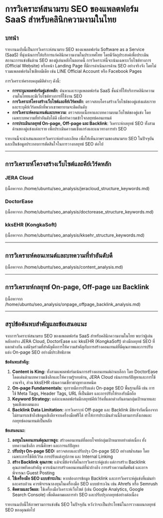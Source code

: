 # การวิเคราะห์สนามรบ SEO ของแพลตฟอร์ม SaaS สำหรับคลินิกความงามในไทย

## บทนำ

รายงานฉบับนี้เป็นการวิเคราะห์สนามรบ SEO ของแพลตฟอร์ม Software as a Service (SaaS) ที่มุ่งเน้นการให้บริการแก่คลินิกความงามในประเทศไทย โดยมีวัตถุประสงค์เพื่อประเมินสถานะการแข่งขันด้าน SEO ของผู้เล่นหลักในตลาดนี้ การวิเคราะห์นี้จะเน้นเฉพาะเว็บไซต์ทางการ (Official Website) หรือหน้า Landing Page ที่มีการดำเนินการด้าน SEO อย่างจริงจัง โดยไม่รวมแพลตฟอร์มโซเชียลมีเดีย เช่น LINE Official Account หรือ Facebook Pages

การวิเคราะห์ครอบคลุมมิติต่างๆ ดังนี้:

*   **การระบุแพลตฟอร์มคู่แข่งหลัก**: ค้นหาและระบุแพลตฟอร์ม SaaS ชั้นนำที่ให้บริการคลินิกความงามในไทยและมีเว็บไซต์ทางการที่ใช้งาน SEO
*   **การวิเคราะห์โครงสร้างเว็บไซต์และคีย์เวิร์ดหลัก**: ตรวจสอบโครงสร้างเว็บไซต์ของคู่แข่งแต่ละราย และระบุคีย์เวิร์ดหลักที่พวกเขาพยายามจะติดอันดับ
*   **การวิเคราะห์คอนเทนต์และบทความ**: ตรวจสอบเนื้อหาและบทความบนเว็บไซต์ของคู่แข่ง โดยเฉพาะบทความที่ทำอันดับได้ดี เพื่อทำความเข้าใจกลยุทธ์คอนเทนต์
*   **การประเมินกลยุทธ์ On-page, Off-page และ Backlink**: วิเคราะห์กลยุทธ์ SEO ทั้งสามด้านของคู่แข่งแต่ละราย เพื่อประเมินความแข็งแกร่งและแนวทางการทำ SEO

รายงานนี้จะนำเสนอผลการวิเคราะห์อย่างละเอียด เพื่อให้เห็นภาพรวมของสนามรบ SEO ในปัจจุบัน และเป็นข้อมูลประกอบการตัดสินใจในการวางกลยุทธ์ SEO ต่อไป

---



## การวิเคราะห์โครงสร้างเว็บไซต์และคีย์เวิร์ดหลัก

### JERA Cloud

(เนื้อหาจาก /home/ubuntu/seo_analysis/jeracloud_structure_keywords.md)

### DoctorEase

(เนื้อหาจาก /home/ubuntu/seo_analysis/doctorease_structure_keywords.md)

### kksEHR (KongkaSoft)

(เนื้อหาจาก /home/ubuntu/seo_analysis/kksehr_structure_keywords.md)

---

## การวิเคราะห์คอนเทนต์และบทความที่ทำอันดับดี

(เนื้อหาจาก /home/ubuntu/seo_analysis/content_analysis.md)

---

## การวิเคราะห์กลยุทธ์ On-page, Off-page และ Backlink

(เนื้อหาจาก /home/ubuntu/seo_analysis/onpage_offpage_backlink_analysis.md)

---

## สรุปข้อค้นพบสำคัญและข้อเสนอแนะ

จากการวิเคราะห์สนามรบ SEO ของแพลตฟอร์ม SaaS สำหรับคลินิกความงามในไทย พบว่าผู้เล่นหลักอย่าง JERA Cloud, DoctorEase และ kksEHR (KongkaSoft) ต่างมีกลยุทธ์ SEO ที่แตกต่างกัน แต่มีจุดร่วมที่สำคัญคือการให้ความสำคัญกับการสร้างคอนเทนต์ที่มีคุณภาพและการปรับแต่ง On-page SEO อย่างมีประสิทธิภาพ

**ข้อค้นพบสำคัญ:**

1.  **Content is King:** ทั้งสามแพลตฟอร์มเน้นการสร้างคอนเทนต์ผ่านบล็อก โดย DoctorEase โดดเด่นด้านบทความเชิงลึกและให้ความรู้รอบด้าน, JERA Cloud เน้นการแก้ปัญหาและการใช้งานจริง, ส่วน kksEHR เน้นความเชี่ยวชาญทางเทคนิค
2.  **On-page Fundamentals:** ทุกรายมีการปรับแต่ง On-page SEO พื้นฐานที่ดี เช่น การใช้ Meta Tags, Header Tags, URL ที่เป็นมิตร และการปรับให้รองรับมือถือ
3.  **Keyword Strategy:** แต่ละแพลตฟอร์มมีกลยุทธ์คีย์เวิร์ดที่แตกต่างกันตามกลุ่มเป้าหมายและจุดแข็งของตนเอง
4.  **Backlink Data Limitation:** การวิเคราะห์ Off-page และ Backlink มีข้อจำกัดเนื่องจากไม่สามารถเข้าถึงข้อมูลเชิงลึกจากเครื่องมือฟรีได้ ทำให้การประเมินส่วนนี้อิงตามการสังเกตและกลยุทธ์คอนเทนต์เป็นหลัก

**ข้อเสนอแนะ:**

1.  **ลงทุนในคอนเทนต์คุณภาพสูง:** สร้างคอนเทนต์ที่ตอบโจทย์กลุ่มเป้าหมายอย่างต่อเนื่อง ทั้งบทความเชิงลึก กรณีศึกษา และการแก้ปัญหา
2.  **ปรับปรุง On-page SEO:** ตรวจสอบและปรับปรุง On-page SEO อย่างสม่ำเสมอ โดยเฉพาะการใช้คีย์เวิร์ด การปรับแต่งรูปภาพ และ Internal Linking
3.  **สร้าง Backlink คุณภาพ:** แม้จะมีข้อจำกัดในการวิเคราะห์คู่แข่ง แต่การสร้าง Backlink คุณภาพยังคงสำคัญ ควรเน้นการสร้างคอนเทนต์ที่น่าอ้างอิง การสร้างความสัมพันธ์ และอาจพิจารณา Guest Posting
4.  **ใช้เครื่องมือ SEO แบบชำระเงิน:** หากต้องการข้อมูล Backlink และการวิเคราะห์คู่แข่งที่แม่นยำและครบถ้วน ควรพิจารณาลงทุนในเครื่องมือ SEO แบบชำระเงิน เช่น Ahrefs หรือ Semrush
5.  **ติดตามและวัดผล:** ใช้เครื่องมือวิเคราะห์เว็บไซต์ (เช่น Google Analytics, Google Search Console) เพื่อติดตามผลการทำ SEO และปรับปรุงกลยุทธ์อย่างต่อเนื่อง

รายงานฉบับนี้ให้ภาพรวมการแข่งขัน SEO ในปัจจุบัน หวังว่าจะเป็นประโยชน์ในการวางแผนกลยุทธ์ SEO ของคุณต่อไป
